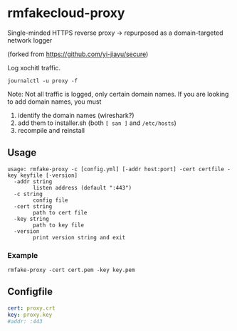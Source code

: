# rmfakecloud-proxy
Single-minded HTTPS reverse proxy -> repurposed as a domain-targeted network logger

(forked from https://github.com/yi-jiayu/secure)

Log xochitl traffic.

    journalctl -u proxy -f

Note: Not all traffic is logged, only certain domain names.
If you are looking to add domain names, you must

1. identify the domain names (wireshark?)
1. add them to installer.sh (both `[ san ]` and `/etc/hosts`)
1. recompile and reinstall

## Usage
```
usage: rmfake-proxy -c [config.yml] [-addr host:port] -cert certfile -key keyfile [-version]
  -addr string
        listen address (default ":443")
  -c string
        config file
  -cert string
        path to cert file
  -key string
        path to key file
  -version
        print version string and exit
```

### Example
```
rmfake-proxy -cert cert.pem -key key.pem
```

## Configfile
```yaml
cert: proxy.crt
key: proxy.key
#addr: :443
```
